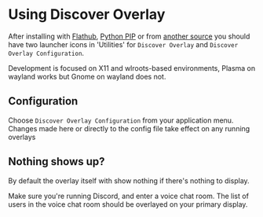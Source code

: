 # Using Discover Overlay

After installing with [Flathub](install_flathub), [Python PIP](install_pip) or from [another source](https://github.com/trigg/Discover) you should have two launcher icons in 'Utilities' for `Discover Overlay` and `Discover Overlay Configuration`.

Development is focused on X11 and wlroots-based environments, Plasma on wayland works but Gnome on wayland does not.

## Configuration

Choose `Discover Overlay Configuration` from your application menu. Changes made here or directly to the config file take effect on any running overlays

## Nothing shows up?

By default the overlay itself with show nothing if there's nothing to display.

Make sure you're running Discord, and enter a voice chat room. The list of users in the voice chat room should be overlayed on your primary display.
